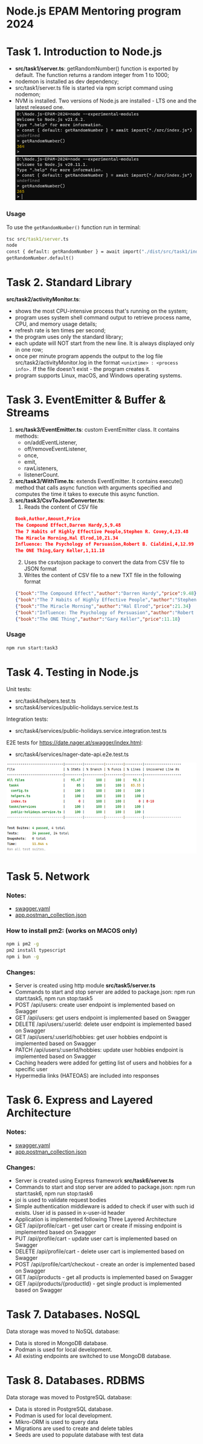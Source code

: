 # Node.js EPAM Mentoring program 2024

# Task 1. Introduction to Node.js
- **src/task1/server.ts**: getRandomNumber() function is exported by default. The function returns a random integer from 1 to 1000;
- nodemon is installed as dev dependency;
- src/task1/server.ts file is started via npm script command using nodemon;
- NVM is installed. Two versions of Node.js are installed - LTS one and the latest released one.
  ![screen1](resources/task1/screen1.png)
  ![screen2](resources/task1/screen2.png)

### Usage
To use the `getRandomNumber()` function run in terminal:

```cmd
tsc src/task1/server.ts
node
const { default: getRandomNumber } = await import("./dist/src/task1/index.js");
getRandomNumber.default()
```

# Task 2. Standard Library
**src/task2/activityMonitor.ts**:
- shows the most CPU-intensive process that's running on the system;
- program uses system shell command output to retrieve process name, CPU, and memory usage details;
- refresh rate is ten times per second;
- the program uses only the standard library;
- each update will NOT start from the new line. It is always displayed only in one row;
- once per minute program appends the output to the log file src/task2/activityMonitor.log in the format `<unixtime> : <process info>.` If the file doesn't exist - the program creates it.
- program supports Linux, macOS, and Windows operating systems.

# Task 3. EventEmitter & Buffer & Streams

1) **src/task3/EventEmitter.ts**: custom EventEmitter class. It contains methods:
   - on/addEventListener,
   - off/removeEventListener,
   - once,
   - emit,
   - rawListeners,
   - listenerCount.
2) **src/task3/WithTime.ts**: extends EventEmitter. It contains execute() method that calls async function with arguments specified and computes the time it takes to execute this async function.
3) **src/task3/CsvToJsonConverter.ts**:
   1) Reads the content of CSV file
   ```json
   Book,Author,Amount,Price
   The Compound Effect,Darren Hardy,5,9.48
   The 7 Habits of Highly Effective People,Stephen R. Covey,4,23.48
   The Miracle Morning,Hal Elrod,10,21.34
   Influence: The Psychology of Persuasion,Robert B. Cialdini,4,12.99
   The ONE Thing,Gary Keller,1,11.18
   ```
   2) Uses the csvtojson package to convert the data from CSV file to JSON format
   3) Writes the content of CSV file to a new TXT file in the following format
   ```json
   {"book":"The Compound Effect","author":"Darren Hardy","price":9.48}
   {"book":"The 7 Habits of Highly Effective People","author":"Stephen R. Covey","price":23.48}
   {"book":"The Miracle Morning","author":"Hal Elrod","price":21.34}
   {"book":"Influence: The Psychology of Persuasion","author":"Robert B. Cialdini","price":12.99}
   {"book":"The ONE Thing","author":"Gary Keller","price":11.18}
   ```

### Usage
```cmd
npm run start:task3
```

# Task 4. Testing in Node.js

Unit tests:
- src/task4/helpers.test.ts
- src/task4/services/public-holidays.service.test.ts

Integration tests:
- src/task4/services/public-holidays.service.integration.test.ts

E2E tests for https://date.nager.at/swagger/index.html:
- src/task4/services/nager-date-api.e2e.test.ts

![coverage.png](resources/task4/coverage.png)

# Task 5. Network

### Notes:
- [swagger.yaml](resources/task5/swagger.yaml)
- [app.postman_collection.json](resources/task5/app.postman_collection.json)

### How to install pm2: (works on MACOS only)
```cmd
npm i pm2 -g  
pm2 install typescript  
npm i bun -g
```

### Changes:
- Server is created using http module **src/task5/server.ts**
- Commands to start and stop server are added to package.json: npm run start:task5, npm run stop:task5
- POST /api/users: create user endpoint is implemented based on Swagger
- GET /api/users: get users endpoint is implemented based on Swagger
- DELETE /api/users/:userId: delete user endpoint is implemented based on Swagger
- GET /api/users/:userId/hobbies: get user hobbies endpoint is implemented based on Swagger
- PATCH /api/users/:userId/hobbies: update user hobbies endpoint is implemented based on Swagger
- Caching headers were added for getting list of users and hobbies for a specific user
- Hypermedia links (HATEOAS) are included into responses

# Task 6. Express and Layered Architecture

### Notes:
- [swagger.yaml](resources/task6/swagger.yaml)
- [app.postman_collection.json](resources/task6/app.postman_collection.json)

### Changes:
- Server is created using Express framework **src/task6/server.ts**
- Commands to start and stop server are added to package.json: npm run start:task6, npm run stop:task6
- joi is used to validate request bodies
- Simple authentication middleware is added to check if user with such id exists. User id is passed in x-user-id header
- Application is implemented following Three Layered Architecture
- GET /api/profile/cart - get user cart or create if missing endpoint is implemented based on Swagger
- PUT /api/profile/cart - update user cart is implemented based on Swagger
- DELETE /api/profile/cart - delete user cart is implemented based on Swagger
- POST /api/profile/cart/checkout - create an order is implemented based on Swagger
- GET /api/products - get all products is implemented based on Swagger
- GET /api/products/{productId} - get single product is implemented based on Swagger

# Task 7. Databases. NoSQL
Data storage was moved to NoSQL database:
- Data is stored in MongoDB database. 
- Podman is used for local development.
- All existing endpoints are switched to use MongoDB database.

# Task 8. Databases. RDBMS
Data storage was moved to PostgreSQL database:
- Data is stored in PostgreSQL database.
- Podman is used for local development.
- Mikro-ORM is used to query data
- Migrations are used to create and delete tables
- Seeds are used to populate database with test data
